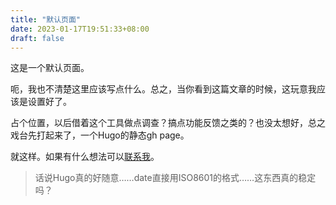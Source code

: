 ```yaml
---
title: "默认页面"
date: 2023-01-17T19:51:33+08:00
draft: false
---
```


这是一个默认页面。

呃，我也不清楚这里应该写点什么。总之，当你看到这篇文章的时候，这玩意我应该是设置好了。

占个位置，以后借着这个工具做点调查？搞点功能反馈之类的？也没太想好，总之戏台先打起来了，一个Hugo的静态gh page。

就这样。如果有什么想法可以[联系我](mailto://tiankaima@163.com)。

> 话说Hugo真的好随意……date直接用ISO8601的格式……这东西真的稳定吗？
